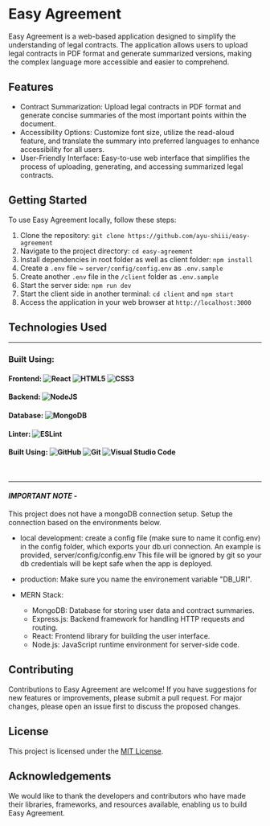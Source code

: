 # Easy Agreement

Easy Agreement is a web-based application designed to simplify the understanding of legal contracts. The application allows users to upload legal contracts in PDF format and generate summarized versions, making the complex language more accessible and easier to comprehend.

## Features

- Contract Summarization: Upload legal contracts in PDF format and generate concise summaries of the most important points within the document.
- Accessibility Options: Customize font size, utilize the read-aloud feature, and translate the summary into preferred languages to enhance accessibility for all users.
- User-Friendly Interface: Easy-to-use web interface that simplifies the process of uploading, generating, and accessing summarized legal contracts.

## Getting Started

To use Easy Agreement locally, follow these steps:

1. Clone the repository: `git clone https://github.com/ayu-shiii/easy-agreement`
2. Navigate to the project directory: `cd easy-agreement`
3. Install dependencies in root folder as well as client folder: `npm install`
4. Create a `.env` file ~ `server/config/config.env` as `.env.sample`
5. Create another `.env` file in the `/client` folder as `.env.sample`
6. Start the server side: `npm run dev`
7. Start the client side in another terminal: `cd client` and `npm start`
8. Access the application in your web browser at `http://localhost:3000`

## Technologies Used

<hr/>

### Built Using:
#### Frontend: ![React](https://img.shields.io/badge/react-%2320232a.svg?style=for-the-badge&logo=react&logoColor=%2361DAFB) ![HTML5](https://img.shields.io/badge/html5-%23E34F26.svg?style=for-the-badge&logo=html5&logoColor=white) ![CSS3](https://img.shields.io/badge/css3-%231572B6.svg?style=for-the-badge&logo=css3&logoColor=white)
#### Backend: ![NodeJS](https://img.shields.io/badge/node.js-6DA55F?style=for-the-badge&logo=node.js&logoColor=white)
#### Database: ![MongoDB](https://img.shields.io/badge/MongoDB-%234ea94b.svg?style=for-the-badge&logo=mongodb&logoColor=white)
#### Linter: ![ESLint](https://img.shields.io/badge/ESLint-4B3263?style=for-the-badge&logo=eslint&logoColor=white)
#### Built Using: ![GitHub](https://img.shields.io/badge/github-%23121011.svg?style=for-the-badge&logo=github&logoColor=white) ![Git](https://img.shields.io/badge/git-%23F05033.svg?style=for-the-badge&logo=git&logoColor=white) ![Visual Studio Code](https://img.shields.io/badge/Visual%20Studio%20Code-0078d7.svg?style=for-the-badge&logo=visual-studio-code&logoColor=white)

<br/>
<hr/>

#### _**IMPORTANT NOTE**_ -

This project does not have a mongoDB connection setup. Setup the connection based on the environments below.

- local development: create a config file (make sure to name it config.env) in the config folder, which exports your db.uri connection. An example is provided, server/config/config.env This file will be ignored by git so your db credentials will be kept safe when the app is deployed.

- production: Make sure you name the environement variable "DB_URI".


- MERN Stack:
  - MongoDB: Database for storing user data and contract summaries.
  - Express.js: Backend framework for handling HTTP requests and routing.
  - React: Frontend library for building the user interface.
  - Node.js: JavaScript runtime environment for server-side code.

## Contributing

Contributions to Easy Agreement are welcome! If you have suggestions for new features or improvements, please submit a pull request. For major changes, please open an issue first to discuss the proposed changes.

## License

This project is licensed under the [MIT License](LICENSE).

## Acknowledgements

We would like to thank the developers and contributors who have made their libraries, frameworks, and resources available, enabling us to build Easy Agreement.

